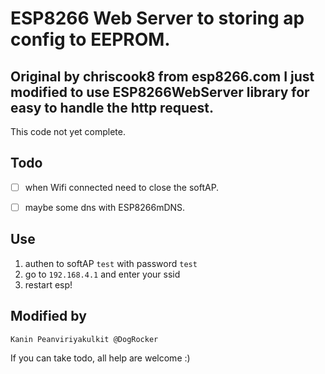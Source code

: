 # ESP8266 Web Server to storing ap config to EEPROM.

## Original by chriscook8 from esp8266.com I just modified to use ESP8266WebServer library for easy to handle the http request.

This code not yet complete.

## Todo

- [ ] when Wifi connected need to close the softAP.

- [ ] maybe some dns with ESP8266mDNS.

## Use

1. authen to softAP `test` with password `test`
2. go to `192.168.4.1` and enter your ssid
3. restart esp!

## Modified by

`Kanin Peanviriyakulkit @DogRocker`

If you can take todo, all help are welcome :)